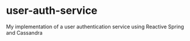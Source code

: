 # user-auth-service
My implementation of a user authentication service using Reactive Spring and Cassandra
